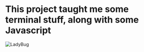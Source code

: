 <h1>This project taught me some terminal stuff, along with some Javascript</h1>

  ![LadyBug]([https://encrypted-tbn0.gstatic.com/images?q=tbn:ANd9GcQab6Io-Ojknu5NRSaO7QhscT1H619NA2j7kB2EYu2tTh6_JCOIP5l0kVY8WhRy4_oinDw&usqp=CAU](https://encrypted-tbn0.gstatic.com/images?q=tbn:ANd9GcQRY2YhMsJluE4eJFwPBIZu9k12vyBc7mRrnw&usqp=CAU))
